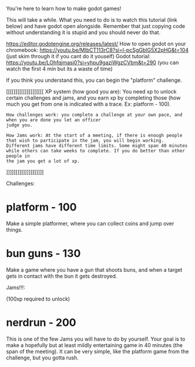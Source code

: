 You're here to learn how to make godot games!


This will take a while. What you need to do is to watch this tutorial (link below) and have godot open alongside. Remember that just copying code 
without understanding it is stupid and you should never do that. 

https://editor.godotengine.org/releases/latest/
How to open godot on your chromebook: https://youtu.be/MIbCT113rC8?si=l-pcSgGbIG5X2pHG&t=104 (just skim through it if you cant do it youself)
Godot tutorial: https://youtu.be/LOhfqjmasi0?si=yhpu9gaziWgzCVbm&t=290 (you can watch the first 4 min but its a waste of time)



If you think you understand this, you can begin the "platform" challenge.


[[[[[[[[[[[[[[[[[[[[
    XP system (how good you are): You need xp to unlock certain challenges and jams, and you earn xp by completing those (how much you get from one is
    indicated with a trace. Ex: platform - 100).

    How challenges work: you complete a challenge at your own pace, and when you are done you let an officer
    judge you.

    How Jams work: At the start of a meeting, if there is enough people that wish to participate in the jam, you will begin working. 
    Different jams have different time limits. Some might span 40 minutes while others can take weeks to complete. If you do better than other people in
    the jam you get a lot of xp.
]]]]]]]]]]]]]]]]]]]]


Challenges:

# platform - 100
Make a simple platformer, where you can collect coins and jump over things.

# bun guns - 130
Make a game where you have a gun that shoots buns, and when a target gets in contact with the bun it gets destroyed.



Jams!!!:

(100xp required to unlock)
# nerdrun - 200 
This is one of the few Jams you will have to do by yourself. Your goal is to make a hopefully but at least mildly entertaining game in 40 minutes (the span of the meeting).
It can be very simple, like the platform game from the challenge, but you gotta rush.

